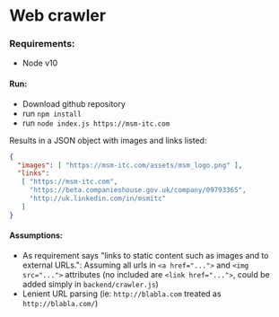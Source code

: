 # Web crawler

### Requirements:
- Node v10

#### Run:

- Download github repository
- run `npm install`
- run `node index.js https://msm-itc.com`

Results in a JSON object with images and links listed:
```json
{ 
  "images": [ "https://msm-itc.com/assets/msm_logo.png" ],
  "links":
   [ "https://msm-itc.com",
     "https://beta.companieshouse.gov.uk/company/09793365",
     "http://uk.linkedin.com/in/msmitc" 
   ]
}
```

#### Assumptions:

-  As requirement says "links to static content such as images and to external URLs.":
   Assuming all urls in `<a href="...">` and `<img src="...">` attributes (no included are
   `<link href="...">`, could be added simply in `backend/crawler.js`) 
- Lenient URL parsing (ie: `http://blabla.com` treated as `http://blabla.com/`)